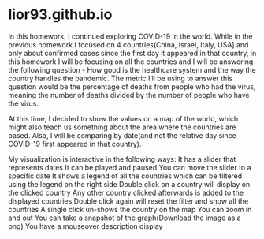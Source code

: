 # lior93.github.io
In this homework, I continued exploring COVID-19 in the world.
While in the previous homework I focused on 4 countries(China, Israel, Italy, USA] and only about confirmed cases since the first day it appeared in that country, in this homework I will be focusing on all the countries and I will be answering the following question - How good is the healthcare system and the way the country handles the pandemic.
The metric I’ll be using to answer this question would be the percentage of deaths from people who had the virus, meaning the number of deaths divided by the number of people who have the virus.

At this time, I decided to show the values on a map of the world, which might also teach us something about the area where the countries are based. Also, I will be comparing by date(and not the relative day since COVID-19 first appeared in that country).

My visualization is interactive in the following ways:
It has a slider that represents dates
It can be played and paused
You can move the slider to a specific date
It shows a legend of all the countries which can be filtered using the legend on the right side
Double click on a country will display on the clicked country
Any other country clicked afterwards is added to the displayed countries
Double click again will reset the filter and show all the countries
A single click un-shows the country on the map
You can zoom in and out
You can take a snapshot of the graph(Download the image as a png)
You have a mouseover description display
